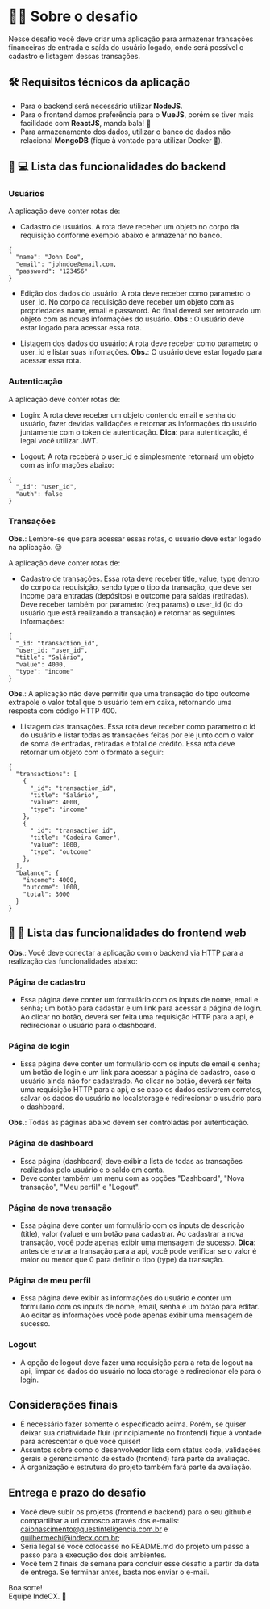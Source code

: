 # :man_technologist: Sobre o desafio 
Nesse desafio você deve criar uma aplicação para armazenar transações financeiras de entrada e saída do usuário logado, onde será possível o cadastro e listagem dessas transações.

## :hammer_and_wrench: Requisitos técnicos da aplicação
* Para o backend será necessário utilizar __NodeJS__.
* Para o frontend damos preferência para o __VueJS__, porém se tiver mais facilidade com __ReactJS__, manda bala! :bow_and_arrow:
* Para armazenamento dos dados, utilizar o banco de dados não relacional <b>MongoDB</b> (fique à vontade para utilizar Docker :whale:). 

## :scroll: :computer: Lista das funcionalidades do backend
### Usuários
A aplicação deve conter rotas de:
* Cadastro de usuários. A rota deve receber um objeto no corpo da requisição conforme exemplo abaixo e armazenar no banco.
```
{
  "name": "John Doe",
  "email": "johndoe@email.com,
  "password": "123456"
}
```
* Edição dos dados do usuário: A rota deve receber como parametro o user_id. No corpo da requisição deve receber um objeto com as propriedades name, email e password. Ao final deverá ser retornado um objeto com as novas informações do usuário. __Obs.__: O usuário deve estar logado para acessar essa rota.

* Listagem dos dados do usuário: A rota deve receber como parametro o user_id e listar suas infomações.  __Obs.__: O usuário deve estar logado para acessar essa rota.

### Autenticação
A aplicação deve conter rotas de:
* Login: A rota deve receber um objeto contendo email e senha do usuário, fazer devidas validações e retornar as informações do usuário juntamente com o token de autenticação. __Dica__: para autenticação, é legal você utilizar JWT.

* Logout: A rota receberá o user_id e simplesmente retornará um objeto com as informações abaixo:
```
{
  "_id": "user_id",
  "auth": false
}
```

### Transações
__Obs.__: Lembre-se que para acessar essas rotas, o usuário deve estar logado na aplicação. :wink:

A aplicação deve conter rotas de:
* Cadastro de transações. Essa rota deve receber title, value, type dentro do corpo da requisição, sendo type o tipo da transação, que deve ser income para entradas (depósitos) e outcome para saídas (retiradas). Deve receber também por parametro (req params) o user_id (id do usuário que está realizando a transação) e retornar as seguintes informações:
```
{
  "_id: "transaction_id",
  "user_id: "user_id",
  "title": "Salário",
  "value": 4000,
  "type": "income"
}
```
__Obs__.: A aplicação não deve permitir que uma transação do tipo outcome extrapole o valor total que o usuário tem em caixa, retornando uma resposta com código HTTP 400.

* Listagem das transações. Essa rota deve receber como parametro o id do usuário e listar todas as transações feitas por ele junto com o valor de soma de entradas, retiradas e total de crédito. Essa rota deve retornar um objeto com o formato a seguir:
```
{
  "transactions": [
    {
      "_id": "transaction_id",
      "title": "Salário",
      "value": 4000,
      "type": "income"
    },
    {
      "_id": "transaction_id",
      "title": "Cadeira Gamer",
      "value": 1000,
      "type": "outcome"
    },
  ],
  "balance": {
    "income": 4000,
    "outcome": 1000,
    "total": 3000
  }
}
```

## :scroll: :nail_care: Lista das funcionalidades do frontend web
__Obs__.: Você deve conectar a aplicação com o backend via HTTP para a realização das funcionalidades abaixo:

### Página de cadastro
* Essa página deve conter um formulário com os inputs de nome, email e senha; um botão para cadastar e um link para acessar a página de login. Ao clicar no botão, deverá ser feita uma requisição HTTP para a api, e redirecionar o usuário para o dashboard.

### Página de login
* Essa página deve conter um formulário com os inputs de email e senha; um botão de login e um link para acessar a página de cadastro, caso o usuário ainda não for cadastrado. Ao clicar no botão, deverá ser feita uma requisição HTTP para a api, e se caso os dados estiverem corretos, salvar os dados do usuário no localstorage e redirecionar o usuário para o dashboard.

__Obs.__: Todas as páginas abaixo devem ser controladas por autenticação.

### Página de dashboard
* Essa página (dashboard) deve exibir a lista de todas as transações realizadas pelo usuário e o saldo em conta.
* Deve conter também um menu com as opções "Dashboard", "Nova transação", "Meu perfil" e "Logout".

### Página de nova transação
* Essa página deve conter um formulário com os inputs de descrição (title), valor (value) e um botão para cadastrar. Ao cadastrar a nova transação, você pode apenas exibir uma mensagem de sucesso. __Dica__: antes de enviar a transação para a api, você pode verificar se o valor é maior ou menor que 0 para definir o tipo (type) da transação.

### Página de meu perfil
* Essa página deve exibir as informações do usuário e conter um formulário com os inputs de nome, email, senha e um botão para editar. Ao editar as informações você pode apenas exibir uma mensagem de sucesso. 

### Logout
* A opção de logout deve fazer uma requisição para a rota de logout na api, limpar os dados do usuário no localstorage e redirecionar ele para o login.

## Considerações finais
* É necessário fazer somente o especificado acima. Porém, se quiser deixar sua criatividade fluir (principlamente no frontend) fique à vontade para acrescentar o que você quiser!
* Assuntos sobre como o desenvolvedor lida com status code, validações gerais e gerenciamento de estado (frontend) fará parte da avaliação.
* A organização e estrutura do projeto também fará parte da avaliação.

## Entrega e prazo do desafio
* Você deve subir os projetos (frontend e backend) para o seu github e compartilhar a url conosco através dos e-mails: caionascimento@questinteligencia.com.br e guilhermechi@indecx.com.br;
* Seria legal se você colocasse no README.md do projeto um passo a passo para a execução dos dois ambientes.
* Você tem 2 finais de semana para concluir esse desafio a partir da data de entrega. Se terminar antes, basta nos enviar o e-mail.

Boa sorte! <br />
Equipe IndeCX. :green_heart:
